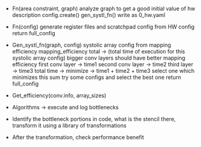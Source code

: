 #

- Fn(area constraint, graph)
analyze graph to get a good initial value of hw description
config.create()
gen_systl_fn()
write as 0_hw.yaml

- Fn(config)
generate register files and scratchpad config from HW config
return full_config

- Gen_systl_fn(graph, config)
systolic array config from mapping efficiency
mapping_efficiency total -> (total time of execution for this systolic array config)
bigger conv layers should have better mapping efficiency
first conv layer -> time1
second conv layer -> time2
third layer -> time3
total time -> minimize -> time1 + time2 + time3
select one which minimizes this sum
try some configs and select the best one
return full_config

- Get_efficiency(conv.info, array_sizes)



- Algorithms -> execute and log bottlenecks 

- Identify the bottleneck portions in code, what is the stencil there, transform it using a library of transformations

- After the transformation, check performance benefit